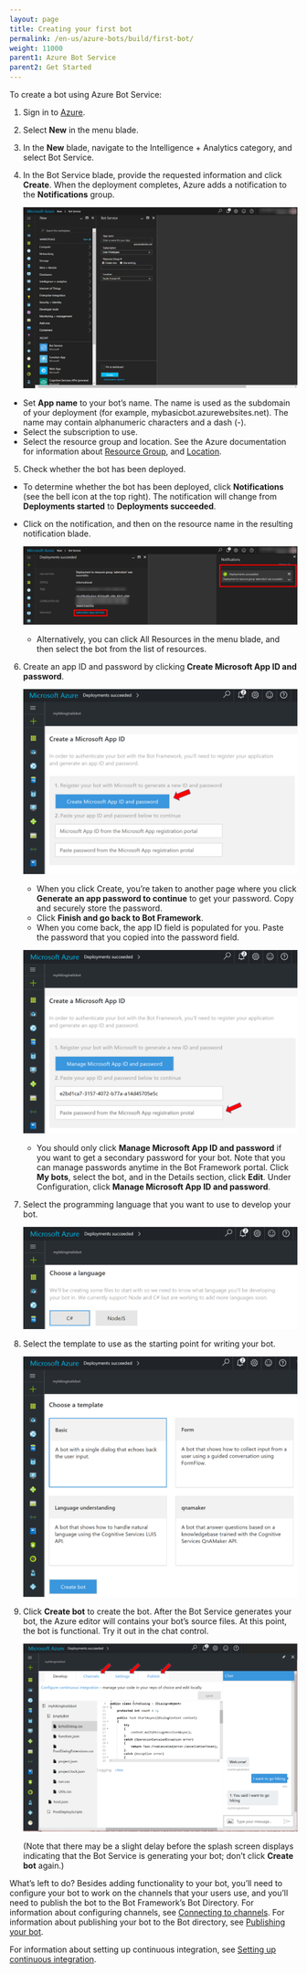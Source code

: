```yaml
---
layout: page
title: Creating your first bot
permalink: /en-us/azure-bots/build/first-bot/
weight: 11000
parent1: Azure Bot Service
parent2: Get Started
---
```


To create a bot using Azure Bot Service:

1. Sign in to [Azure](https://portal.azure.com). 
2. Select **New** in the menu blade.  
3. In the **New** blade, navigate to the Intelligence + Analytics category, and select Bot Service.  
4. In the Bot Service blade, provide the requested information and click **Create**. When the deployment completes, Azure adds a notification to the **Notifications** group.  

     ![Bot Service blade](/en-us/images/azure-bots/first-bot-create.png)  
   
  - Set **App name** to your bot’s name. The name is used as the subdomain of your deployment (for example, mybasicbot.azurewebsites.net). The name may contain alphanumeric characters and a dash (-).  
  - Select the subscription to use.  
  - Select the resource group and location. See the Azure documentation for information about [Resource Group]( https://azure.microsoft.com/en-us/documentation/articles/resource-group-overview/), and [Location](https://azure.microsoft.com/en-us/regions/).   
  
5. Check whether the bot has been deployed.  
  - To determine whether the bot has been deployed, click **Notifications** (see the bell icon at the top right). The notification will change from **Deployments started** to **Deployments succeeded**.  
  - Click on the notification, and then on the resource name in the resulting notification blade.

    ![notifications](/en-us/images/azure-bots/first-bot-notification.png)  

    - Alternatively, you can click All Resources in the menu blade, and then select the bot from the list of resources.    
  
6. Create an app ID and password by clicking **Create Microsoft App ID and password**.  

    ![create app id](/en-us/images/azure-bots/create_app_id.png)  
  
    - When you click Create, you’re taken to another page where you click **Generate an app password to continue** to get your password. Copy and securely store the password.  
    - Click **Finish and go back to Bot Framework**.  
    - When you come back, the app ID field is populated for you. Paste the password that you copied into the password field.  

    ![password](/en-us/images/azure-bots/password.png)  
  
    - You should only click **Manage Microsoft App ID and password** if you want to get a secondary password for your bot. Note that you can manage passwords anytime in the Bot Framework portal. Click **My bots**, select the bot, and in the Details section, click **Edit**. Under Configuration, click **Manage Microsoft App ID and password**.  
  
7. Select the programming language that you want to use to develop your bot.  

    ![language](/en-us/images/azure-bots/coding_language.png)  
  
8. Select the template to use as the starting point for writing your bot.  

    ![template](/en-us/images/azure-bots/template.png)  
  
10. Click **Create bot** to create the bot. After the Bot Service generates your bot, the Azure editor will contains your bot’s source files. At this point, the bot is functional. Try it out in the chat control.  

    ![azure editor](/en-us/images/azure-bots/azure_editor.png)  
  
    (Note that there may be a slight delay before the splash screen displays indicating that the Bot Service is generating your bot; don’t click **Create bot** again.)

What’s left to do? Besides adding functionality to your bot, you’ll need to configure your bot to work on the channels that your users use, and you’ll need to publish the bot to the Bot Framework’s Bot Directory. For information about configuring channels, see [Connecting to channels](/en-us/azure-bots/manage/channels/). For information about publishing your bot to the Bot directory, see [Publishing your bot](/en-us/azure-bot-service/manage/publish/).

For information about setting up continuous integration, see [Setting up continuous integration](/en-us/azure-bots/manage/setting-up-continuous-integration/).


